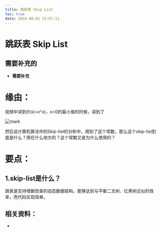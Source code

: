 ```yaml
---
title: 跳跃表 Skip List
toc: true
date: 2018-08-01 23:07:11
---
```

# 跳跃表 Skip List


## 需要补充的

- **需要补充**




# 缘由：

视频中讲到\(f(x)=x^x\)，x>0的最小值的时候，讲到了

![mark](http://pacdb2bfr.bkt.clouddn.com/blog/image/180728/f8j4cGaBEi.png?imageslim)

然后说计算机算法中的Skip-list的分析中，用到了这个常数，那么这个skip-list到底是什么？用在什么地方的？这个常数又是为什么使用的？


# 要点：




## 1.skip-list是什么？




跳表是支持增删改查的动态数据结构，能够达到与平衡二叉树、红黑树近似的效率，而代码实现简单。








## 相关资料：

-
